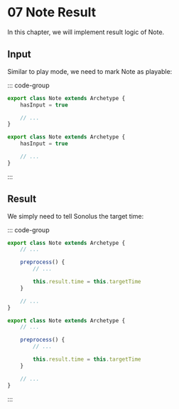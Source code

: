 # 07 Note Result

In this chapter, we will implement result logic of Note.

## Input

Similar to play mode, we need to mark Note as playable:

::: code-group

```TypeScript
export class Note extends Archetype {
    hasInput = true

    // ...
}
```

```JavaScript
export class Note extends Archetype {
    hasInput = true

    // ...
}
```

:::

## Result

We simply need to tell Sonolus the target time:

::: code-group

```TypeScript
export class Note extends Archetype {
    // ...

    preprocess() {
        // ...

        this.result.time = this.targetTime
    }

    // ...
}
```

```JavaScript
export class Note extends Archetype {
    // ...

    preprocess() {
        // ...

        this.result.time = this.targetTime
    }

    // ...
}
```

:::
